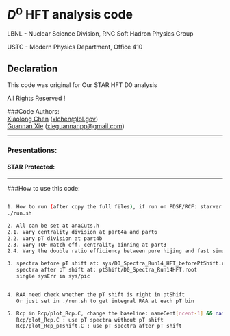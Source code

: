 # $D^0$ HFT analysis code
LBNL - Nuclear Science Division, RNC Soft Hadron Physics Group

USTC - Modern Physics Department, Office 410

## Declaration
This code was original for Our STAR HFT D0 analysis

All Rights Reserved !

###Code Authors:  
[Xiaolong Chen](https://github.com/xlchen123) (xlchen@lbl.gov)  
[Guannan Xie](https://github.com/GuannanXie) (xieguannanpp@gmail.com)  
- - -
### Presentations:  
#### STAR Protected:  
<!-- 1. [sPHENXIX tracker (steal from Tony)](https://github.com/GuannanXie/sPHENIX_FastSimu/blob/master/Slides/2016Sept_sPHENIX_tracking_simulations_Tony.pdf), Tony Frawley, 2016&#45;09&#45;07  -->

- - -

###How to use this code:  
```bash

1. How to run (after copy the full files), if run on PDSF/RCF: starver SL16d ==> simplify printed things...
./run.sh

2. All can be set at anaCuts.h
2.1. Vary centrality division at part4a and part6
2.2. Vary pT division at part4b
2.3. Vary TOF match eff. centrality binning at part3
2.4. Vary the double ratio efficiency between pure hijing and fast simulation at part2

3. spectra before pT shift at: sys/D0_Spectra_Run14_HFT_beforePtShift.root 
   spectra after pT shift at: ptShift/D0_Spectra_Run14HFT.root
   single sysErr in sys/pic


4. RAA need check whether the pT shift is right in ptShift
   Or just set in ./run.sh to get integral RAA at each pT bin 

5. Rcp in Rcp/plot_Rcp.C, change the baseline: nameCent[ncent-1] && nameCent1[ncent-1] && NbinMean[ncent-1]
   Rcp/plot_Rcp.C : use pT spectra without pT shift
   Rcp/plot_Rcp_pTshift.C : use pT spectra after pT shift

```
